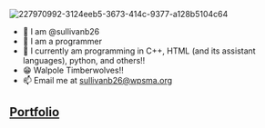 ![227970992-3124eeb5-3673-414c-9377-a128b5104c64](https://github.com/sullivanb26/sullivanb26/assets/119557990/1ac7fc7c-b710-4237-a3b2-b07f565ac0b2)

* :wave: I am @sullivanb26
* :eyes: I am a programmer
* :rat: I currently am programming in C++, HTML (and its assistant languages), python, and others!! 
* :grin: Walpole Timberwolves!!
* 📫 Email me at sullivanb26@wpsma.org
## [Portfolio](https://sullivanb26.github.io/Portfolio/index.html)
